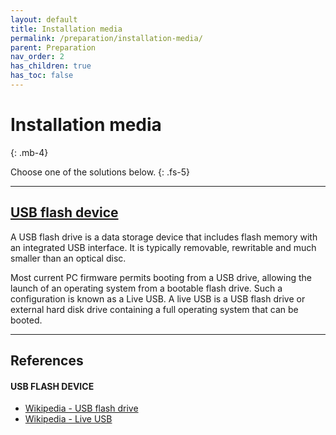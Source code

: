 ```yaml
---
layout: default
title: Installation media
permalink: /preparation/installation-media/
parent: Preparation
nav_order: 2
has_children: true
has_toc: false
---
```


# Installation media
{: .mb-4}

Choose one of the solutions below.
{: .fs-5}

---

## [USB flash device](/Andromeda/installation-media/preparation/usb-flash-device/)

A USB flash drive is a data storage device that includes flash memory with an integrated USB interface. It is typically removable, rewritable and much smaller than an optical disc.

Most current PC firmware permits booting from a USB drive, allowing the launch of an operating system from a bootable flash drive. Such a configuration is known as a Live USB. A live USB is a USB flash drive or external hard disk drive containing a full operating system that can be booted.

---

## References

#### USB FLASH DEVICE
- [Wikipedia - USB flash drive](https://en.wikipedia.org/wiki/USB_flash_drive)
- [Wikipedia - Live USB](https://en.wikipedia.org/wiki/Live_USB)
